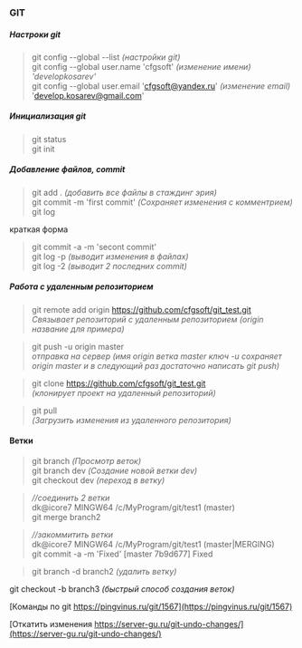 ### **GIT**

##### Настроки git
> git config --global --list *(настройки git)*  
> git config --global user.name 'cfgsoft' *(изменение имени) 'developkosarev'*  
> git config --global user.email 'cfgsoft@yandex.ru' *(изменение email)*  
'develop.kosarev@gmail.com'

##### Инициализация git
> git status  
> git init  

##### Добавление файлов, commit
> git add . *(добавить все файлы в стаждинг эрия)*  
> git commit -m 'first commit' *(Сохраняет изменения с комментрием)*  
> git log  

краткая форма  
>git commit -a -m 'secont commit'  
> git log -p *(выводит изменения в файлах)*  
> git log -2 *(выводит 2 последних commit)*  

##### Работа с удаленным репозиторием

> git remote add origin https://github.com/cfgsoft/git_test.git  
*Связывает репозиторий с удаленным репозиторием (origin название для примера)*

>git push -u origin master  
*отправка на сервер (имя origin  ветка master ключ -u сохраняет origin master и в следующий раз достаточно написать git push)*

> git clone https://github.com/cfgsoft/git_test.git  
*(клонирует проект на удаленный репозиторий)*  

> git pull  
*(Загрузить изменения из удаленного репозитория)*

#### Ветки
> git branch *(Просмотр веток)*  
> git branch dev *(Создание новой ветки dev)*  
> git checkout dev *(переход в ветку)*

> *//соединить 2 ветки*  
> dk@icore7 MINGW64 /c/MyProgram/git/test1 (master)  
> git merge branch2

> *//закоммитить ветки*  
> dk@icore7 MINGW64 /c/MyProgram/git/test1 (master|MERGING)  
> git commit -a -m 'Fixed' [master 7b9d677] Fixed

> git branch -d branch2 *(удалить ветку)*  

git checkout -b branch3 *(быстрый способ создания веток)*  

[Команды по git https://pingvinus.ru/git/1567](https://pingvinus.ru/git/1567)

[Откатить изменения https://server-gu.ru/git-undo-changes/](https://server-gu.ru/git-undo-changes/)
